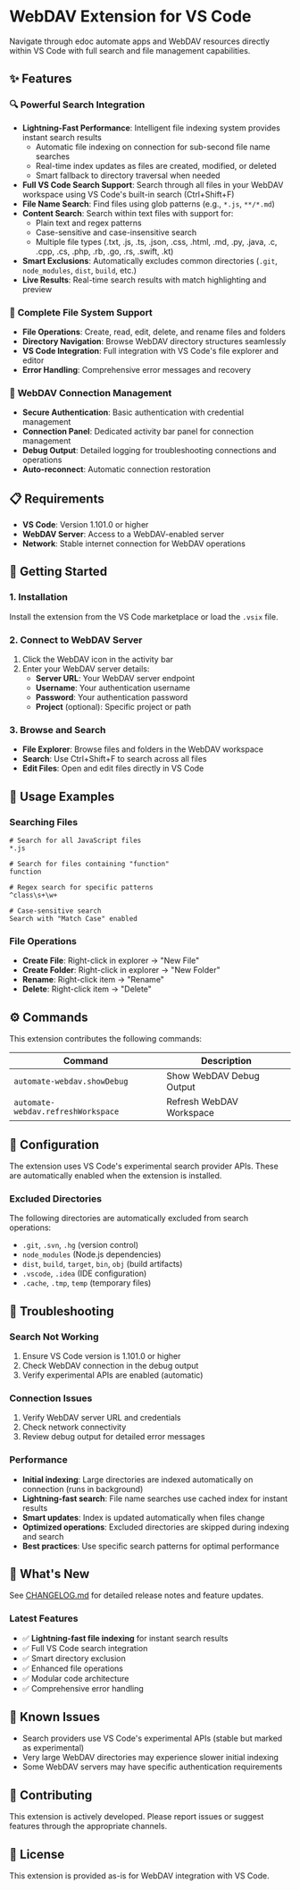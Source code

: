 # WebDAV Extension for VS Code

Navigate through edoc automate apps and WebDAV resources directly within VS Code with full search and file management capabilities.

## ✨ Features

### 🔍 **Powerful Search Integration**
- **Lightning-Fast Performance**: Intelligent file indexing system provides instant search results
  - Automatic file indexing on connection for sub-second file name searches
  - Real-time index updates as files are created, modified, or deleted
  - Smart fallback to directory traversal when needed
- **Full VS Code Search Support**: Search through all files in your WebDAV workspace using VS Code's built-in search (Ctrl+Shift+F)
- **File Name Search**: Find files using glob patterns (e.g., `*.js`, `**/*.md`)
- **Content Search**: Search within text files with support for:
  - Plain text and regex patterns
  - Case-sensitive and case-insensitive search
  - Multiple file types (.txt, .js, .ts, .json, .css, .html, .md, .py, .java, .c, .cpp, .cs, .php, .rb, .go, .rs, .swift, .kt)
- **Smart Exclusions**: Automatically excludes common directories (`.git`, `node_modules`, `dist`, `build`, etc.)
- **Live Results**: Real-time search results with match highlighting and preview

### 📁 **Complete File System Support**
- **File Operations**: Create, read, edit, delete, and rename files and folders
- **Directory Navigation**: Browse WebDAV directory structures seamlessly
- **VS Code Integration**: Full integration with VS Code's file explorer and editor
- **Error Handling**: Comprehensive error messages and recovery

### 🔧 **WebDAV Connection Management**
- **Secure Authentication**: Basic authentication with credential management
- **Connection Panel**: Dedicated activity bar panel for connection management
- **Debug Output**: Detailed logging for troubleshooting connections and operations
- **Auto-reconnect**: Automatic connection restoration

## 📋 Requirements

- **VS Code**: Version 1.101.0 or higher
- **WebDAV Server**: Access to a WebDAV-enabled server
- **Network**: Stable internet connection for WebDAV operations

## 🚀 Getting Started

### 1. Installation
Install the extension from the VS Code marketplace or load the `.vsix` file.

### 2. Connect to WebDAV Server
1. Click the WebDAV icon in the activity bar
2. Enter your WebDAV server details:
   - **Server URL**: Your WebDAV server endpoint
   - **Username**: Your authentication username
   - **Password**: Your authentication password
   - **Project** (optional): Specific project or path

### 3. Browse and Search
- **File Explorer**: Browse files and folders in the WebDAV workspace
- **Search**: Use Ctrl+Shift+F to search across all files
- **Edit Files**: Open and edit files directly in VS Code

## 🎯 Usage Examples

### Searching Files
```
# Search for all JavaScript files
*.js

# Search for files containing "function"
function

# Regex search for specific patterns
^class\s+\w+

# Case-sensitive search
Search with "Match Case" enabled
```

### File Operations
- **Create File**: Right-click in explorer → "New File"
- **Create Folder**: Right-click in explorer → "New Folder"
- **Rename**: Right-click item → "Rename"
- **Delete**: Right-click item → "Delete"

## ⚙️ Commands

This extension contributes the following commands:

| Command | Description |
|---------|-------------|
| `automate-webdav.showDebug` | Show WebDAV Debug Output |
| `automate-webdav.refreshWorkspace` | Refresh WebDAV Workspace |

## 🔧 Configuration

The extension uses VS Code's experimental search provider APIs. These are automatically enabled when the extension is installed.

### Excluded Directories
The following directories are automatically excluded from search operations:
- `.git`, `.svn`, `.hg` (version control)
- `node_modules` (Node.js dependencies)
- `dist`, `build`, `target`, `bin`, `obj` (build artifacts)
- `.vscode`, `.idea` (IDE configuration)
- `.cache`, `.tmp`, `temp` (temporary files)

## 🐛 Troubleshooting

### Search Not Working
1. Ensure VS Code version is 1.101.0 or higher
2. Check WebDAV connection in the debug output
3. Verify experimental APIs are enabled (automatic)

### Connection Issues
1. Verify WebDAV server URL and credentials
2. Check network connectivity
3. Review debug output for detailed error messages

### Performance
- **Initial indexing**: Large directories are indexed automatically on connection (runs in background)
- **Lightning-fast search**: File name searches use cached index for instant results
- **Smart updates**: Index is updated automatically when files change
- **Optimized operations**: Excluded directories are skipped during indexing and search
- **Best practices**: Use specific search patterns for optimal performance

## 🔄 What's New

See [CHANGELOG.md](CHANGELOG.md) for detailed release notes and feature updates.

### Latest Features
- ✅ **Lightning-fast file indexing** for instant search results
- ✅ Full VS Code search integration
- ✅ Smart directory exclusion
- ✅ Enhanced file operations
- ✅ Modular code architecture
- ✅ Comprehensive error handling

## 📝 Known Issues

- Search providers use VS Code's experimental APIs (stable but marked as experimental)
- Very large WebDAV directories may experience slower initial indexing
- Some WebDAV servers may have specific authentication requirements

## 🤝 Contributing

This extension is actively developed. Please report issues or suggest features through the appropriate channels.

## 📜 License

This extension is provided as-is for WebDAV integration with VS Code.